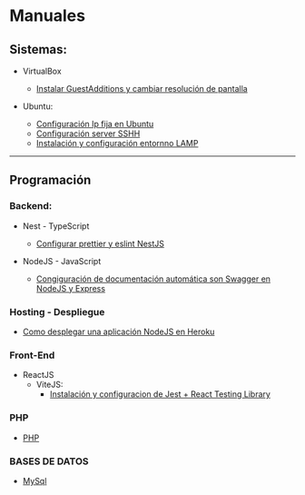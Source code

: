 # Manuales

## Sistemas:
* VirtualBox
    - [Instalar GuestAdditions y cambiar resolución de pantalla](https://github.com/AlexAlonsoMontero/Manuales/blob/main/Sistemas/VirtualBox%20y%20Ubuntu/UbuntuServerGuestAdditions.md)
    
* Ubuntu:

    - [Configuración Ip fija en Ubuntu](https://github.com/AlexAlonsoMontero/Manuales/blob/main/Sistemas/VirtualBox%20y%20Ubuntu/UbuntuServIpFIja.md)
    - [Configuración server SSHH](https://github.com/AlexAlonsoMontero/Manuales/blob/main/Sistemas/VirtualBox%20y%20Ubuntu/UbuntuServSSHConfig.md)
    - [Instalación y configuración entornno LAMP](https://github.com/AlexAlonsoMontero/Manuales/blob/main/Sistemas/VirtualBox%20y%20Ubuntu/InstalacionConfigLAMP.md)
<hr> 

## Programación

### Backend:
* Nest - TypeScript
    * [Configurar prettier y eslint NestJS](https://gist.github.com/AlexAlonsoMontero/020e8524838cf6f737b584bfe2eb52d3)

* NodeJS - JavaScript
    * [Congiguración de documentación automática son Swagger en NodeJS y Express](https://gist.github.com/AlexAlonsoMontero/41e0779615b1051781af28ac013f3c2f)

### Hosting - Despliegue
* [Como desplegar una aplicación NodeJS en Heroku](https://gist.github.com/AlexAlonsoMontero/fd43ef9b9b861816de8f3c1287262fd3)

### Front-End
* ReactJS
    - ViteJS: 
        - [Instalación y configuracion de Jest + React Testing Library](https://gist.github.com/AlexAlonsoMontero/981815de517902322f7a1c6b7bae9baf)
### PHP
* [PHP](https://github.com/AlexAlonsoMontero/Manuales/blob/main/Programacion/php.md)
### BASES DE DATOS
* [MySql](https://github.com/AlexAlonsoMontero/Manuales/blob/main/BD/mysql.md)